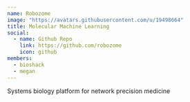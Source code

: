 ```yaml
---
name: Robozome
image: "https://avatars.githubusercontent.com/u/19498664"
title: Molecular Machine Learning
social:
  - name: Github Repo
    link: https://github.com/robozome
    icon: github
members:
  - bioshack
  - megan
---
```


Systems biology platform for network precision medicine
